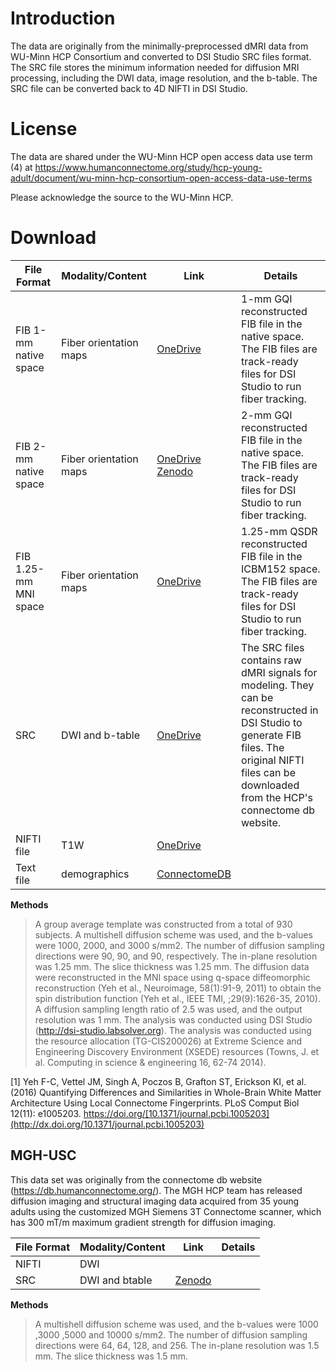 # Introduction

The data are originally from the minimally-preprocessed dMRI data from WU-Minn HCP Consortium and converted to DSI Studio SRC files format. The SRC file stores the minimum information needed for diffusion MRI processing, including the DWI data, image resolution, and the b-table. The SRC file can be converted back to 4D NIFTI in DSI Studio.

# License

The data are shared under the WU-Minn HCP open access data use term (4) at <https://www.humanconnectome.org/study/hcp-young-adult/document/wu-minn-hcp-consortium-open-access-data-use-terms>

Please acknowledge the source to the WU-Minn HCP.

# Download

| File Format | Modality/Content | Link | Details |
|-------------|---|---|---------|
| FIB 1-mm native space | Fiber orientation maps| [OneDrive](https://pitt-my.sharepoint.com/:f:/g/personal/yehfc_pitt_edu/EhAofmkwtjlMlSku3_vniFEBkStumkY2i5y2YtoqIAOMBQ?e=US4888) | 1-mm GQI reconstructed FIB file in the native space. The FIB files are track-ready files for DSI Studio to run fiber tracking. |
| FIB 2-mm native space | Fiber orientation maps| [OneDrive](https://pitt-my.sharepoint.com/:f:/g/personal/yehfc_pitt_edu/EvFAkXbKPjVCjuTuWcuyGyYBZRAUi4ytmwi9jDI1kFtguA?e=8p3AdS) [Zenodo](https://zenodo.org/record/6307812) | 2-mm GQI reconstructed FIB file in the native space. The FIB files are track-ready files for DSI Studio to run fiber tracking. |
| FIB 1.25-mm MNI space | Fiber orientation maps| [OneDrive](https://pitt-my.sharepoint.com/:f:/g/personal/yehfc_pitt_edu/EqdBttDkWOREjqlB3Ql1KVkBgAueXUbqIdJWi1RpHSEiyg?e=bDcFTe) | 1.25-mm QSDR reconstructed FIB file in the ICBM152 space. The FIB files are track-ready files for DSI Studio to run fiber tracking. |
| SRC | DWI and b-table | [OneDrive](https://pitt-my.sharepoint.com/:f:/g/personal/yehfc_pitt_edu/EmL_WkIkt3pFilc6MeqRoX0Bwhvs0Lr7X9LAoIucajLUwQ?e=c0w9xQ) | The SRC files contains raw dMRI signals for modeling. They can be reconstructed in DSI Studio to generate FIB files. The original NIFTI files can be downloaded from the HCP's connectome db website. |
| NIFTI file | T1W | [OneDrive](https://pitt-my.sharepoint.com/:f:/g/personal/yehfc_pitt_edu/EkPCanH2hTBEh47ZFHXIHuUBaYhGS5lcz3Hi1lAGoeqMcw?e=vCSidk) | |
| Text file | demographics | [ConnectomeDB](https://db.humanconnectome.org/) | |

  **Methods**
  > A group average template was constructed from a total of 930 subjects. A multishell diffusion scheme was used, and the b-values were 1000, 2000, and 3000 s/mm2. The number of diffusion sampling directions were 90, 90, and 90, respectively. The in-plane resolution was 1.25 mm. The slice thickness was 1.25 mm. The diffusion data were reconstructed in the MNI space using q-space diffeomorphic reconstruction (Yeh et al., Neuroimage, 58(1):91-9, 2011) to obtain the spin distribution function (Yeh et al., IEEE TMI, ;29(9):1626-35, 2010). A diffusion sampling length ratio of 2.5 was used, and the output resolution was 1 mm. The analysis was conducted using DSI Studio (http://dsi-studio.labsolver.org). The analysis was conducted using the resource allocation (TG-CIS200026) at Extreme Science and Engineering Discovery Environment (XSEDE) resources (Towns, J. et al. Computing in science & engineering 16, 62-74  2014).

  [1] Yeh F-C, Vettel JM, Singh A, Poczos B, Grafton ST, Erickson KI, et al. (2016) Quantifying Differences and Similarities in Whole-Brain White Matter Architecture Using Local Connectome Fingerprints. PLoS Comput Biol 12(11): e1005203. https://doi.org/[10.1371/journal.pcbi.1005203](http://dx.doi.org/10.1371/journal.pcbi.1005203)


## MGH-USC 

This data set was originally from the connectome db website (https://db.humanconnectome.org/). The MGH HCP team has released diffusion imaging and structural imaging data acquired from 35 young adults using the customized MGH Siemens 3T Connectome scanner, which has 300 mT/m maximum gradient strength for diffusion imaging.

| File Format | Modality/Content | Link | Details |
|-------------|---|---|---------|
| NIFTI | DWI | | |
| SRC | DWI and btable | [Zenodo](https://zenodo.org/record/6315871) |  |

  **Methods**
  > A multishell diffusion scheme was used, and the b-values were 1000 ,3000 ,5000 and 10000 s/mm2. The number of diffusion sampling directions were 64, 64, 128, and 256. The in-plane resolution was 1.5 mm. The slice thickness was 1.5 mm.

